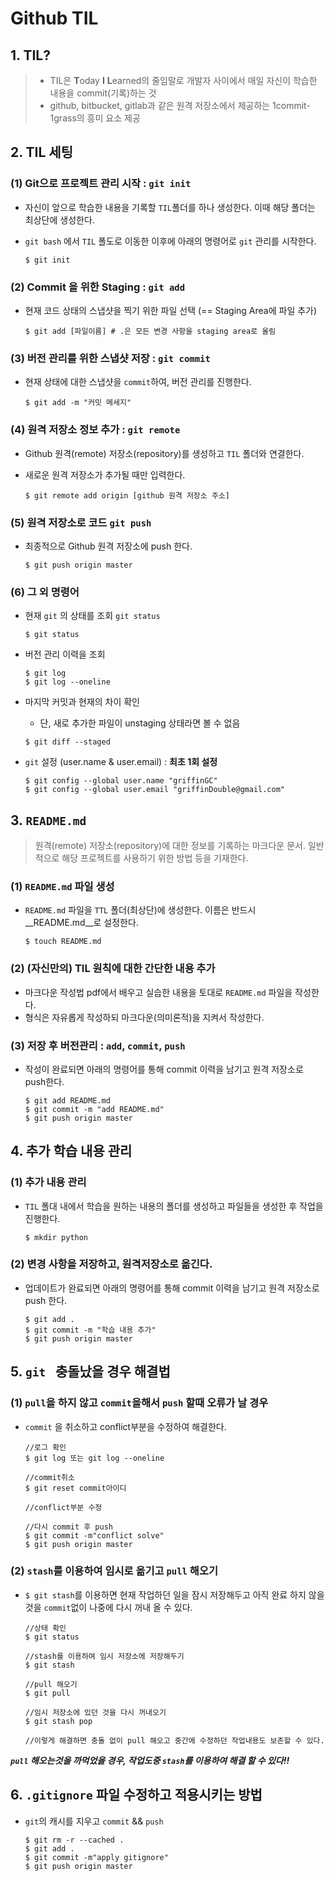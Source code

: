 # Github TIL

## 1. TIL?

> - TIL은 **T**oday **I** **L**earned의 줄임말로 개발자 사이에서 매일 자신이 학습한 내용을 commit(기록)하는 것
> - github, bitbucket, gitlab과 같은 원격 저장소에서 제공하는 1commit-1grass의 흥미 요소 제공



## 2. TIL 세팅

### (1) Git으로 프로젝트 관리 시작 : `git init`

- 자신이 앞으로 학습한 내용을 기록할 `TIL`폴더를 하나 생성한다. 이때 해당 폴더는 최상단에 생성한다.

- `git bash` 에서 `TIL` 폴도로 이동한 이후에 아래의 명령어로 `git` 관리를 시작한다.

  ```shell
  $ git init
  ```



### (2) Commit 을 위한 Staging : `git add`

- 현재 코드 상태의 스냅샷을 찍기 위한 파일 선택 (== Staging Area에 파일 추가)

  ```shell
  $ git add [파일이름] # .은 모든 변경 사항을 staging area로 올림
  ```



### (3) 버전 관리를 위한 스냅샷 저장 : `git commit`

- 현재 상태에 대한 스냅샷을 `commit`하여, 버전 관리를 진행한다.

  ``` shell
  $ git add -m "커밋 메세지"
  ```



### (4) 원격 저장소 정보 추가 : `git remote`

- Github 원격(remote) 저장소(repository)를 생성하고 `TIL` 폴더와 연결한다.

- 새로운 원격 저장소가 추가될 때만 입력한다.

  ``` shell
  $ git remote add origin [github 원격 저장소 주소]
  ```



### (5) 원격 저장소로 코드 `git push`

- 최종적으로 Github 원격 저장소에 push 한다.

  ```shell
  $ git push origin master
  ```



### (6) 그 외 명령어

- 현재 `git` 의 상태를 조회 `git status`

  ```shell
  $ git status
  ```

- 버전 관리 이력을 조회

  ```shell
  $ git log
  $ git log --oneline
  ```

- 마지막 커밋과 현재의 차이 확인

  - 단, 새로 추가한 파일이 unstaging 상태라면 볼 수 없음
  
  ```shell
  $ git diff --staged
  ```
  
  
  
- `git`  설정 (user.name & user.email) : __최초 1회 설정__

  ```shell
  $ git config --global user.name "griffinGC"
  $ git config --global user.email "griffinDouble@gmail.com"
  ```



## 3. `README.md`

> 원격(remote) 저장소(repository)에 대한 정보를 기록하는 마크다운 문서. 일반적으로 해당 프로젝트를 사용하기 위한 방법 등을 기재한다.



### (1) `README.md` 파일 생성

- `README.md` 파일을 `TTL` 폴더(최상단)에 생성한다. 이름은 반드시 __README.md__로 설정한다.

  ```shell
  $ touch README.md
  ```



### (2) (자신만의) TIL 원칙에 대한 간단한 내용 추가

- 마크다운 작성법 pdf에서 배우고 실습한 내용을 토대로 `README.md` 파일을 작성한다.
- 형식은 자유롭게 작성하되 마크다운(의미론적)을 지켜서 작성한다.



### (3) 저장 후 버전관리 : `add`, `commit`, `push`

- 작성이 완료되면 아래의 명령어를 통해 commit 이력을 남기고 원격 저장소로 push한다.

  ```shell
  $ git add README.md
  $ git commit -m "add README.md"
  $ git push origin master
  ```



## 4. 추가 학습 내용 관리

### (1) 추가 내용 관리

- `TIL` 폴대 내에서 학습을 원하는 내용의 폴더를 생성하고 파일들을 생성한 후 작업을 진행한다.

  ```shell
  $ mkdir python
  ```



### (2) 변경 사항을 저장하고, 원격저장소로 옮긴다.

- 업데이트가 완료되면 아래의 명령어를 통해 commit 이력을 남기고 원격 저장소로 push 한다.

  ```shell
  $ git add .
  $ git commit -m "학습 내용 추가"
  $ git push origin master
  ```

  

## 5. ``git `` 충돌났을 경우 해결법

### (1) ``pull``을 하지 않고 ``commit``을해서 ``push`` 할때 오류가 날 경우

- ``commit`` 을 취소하고 conflict부분을 수정하여 해결한다.

  ```shell
  //로그 확인
  $ git log 또는 git log --oneline
  
  //commit취소
  $ git reset commit아이디
  
  //conflict부분 수정
  
  //다시 commit 후 push
  $ git commit -m"conflict solve"
  $ git push origin master
  ```



### (2) ``stash``를 이용하여 임시로 옮기고 ``pull`` 해오기

- ``$ git stash``를 이용하면 현재 작업하던 일을 잠시 저장해두고 아직 완료 하지 않을 것을 ``commit``없이 나중에 다시 꺼내 올 수 있다.

  ```shell
  //상태 확인
  $ git status
  
  //stash를 이용하여 임시 저장소에 저장해두기
  $ git stash
  
  //pull 해오기
  $ git pull
  
  //임시 저장소에 있던 것을 다시 꺼내오기
  $ git stash pop
  
  //이렇게 해결하면 충돌 없이 pull 해오고 중간에 수정하던 작업내용도 보존할 수 있다. 
  ```

 ___``pull`` 해오는것을 까먹었을 경우, 작업도중  ``stash``를 이용하여 해결 할 수 있다!!___



## 6. `.gitignore` 파일 수정하고 적용시키는 방법

- `git`의 캐시를 지우고 `commit` &&  `push`

  ```shell
  $ git rm -r --cached .
  $ git add .
  $ git commit -m"apply gitignore"
  $ git push origin master
  ```
